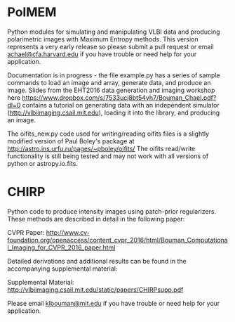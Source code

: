 PolMEM
============

Python modules for simulating and manipulating VLBI data and producing polarimetric images with Maximum Entropy methods. This version represents a very early release so please submit a pull request or email achael@cfa.harvard.edu if you have trouble or
need help for your application.

Documentation is in progress - the file example.py has a series of sample commands to load an image and array, generate data, and produce an image. Slides from the EHT2016 data generation and imaging workshop here https://www.dropbox.com/s/7533ucj8bt54yh7/Bouman_Chael.pdf?dl=0 contains a tutorial on generating data with an independent simulator (http://vlbiimaging.csail.mit.edu), loading it into the library, and producing an image. 

The oifits_new.py code used for writing/reading oifits files is a slightly modified version of Paul Boley's package at http://astro.ins.urfu.ru/pages/~pboley/oifits/ The oifits read/write functionality is still being tested and may not work with all versions of python or astropy.io.fits.

CHIRP
============

Python code to produce intensity images using patch-prior regularizers. These methods are described in detail in the following paper: 

CVPR Paper: http://www.cv-foundation.org/openaccess/content_cvpr_2016/html/Bouman_Computational_Imaging_for_CVPR_2016_paper.html

Detailed derivations and additional results can be found in the accompanying supplemental material:

Supplemental Material: http://vlbiimaging.csail.mit.edu/static/papers/CHIRPsupp.pdf

Please email klbouman@mit.edu if you have trouble or need help for your application.
